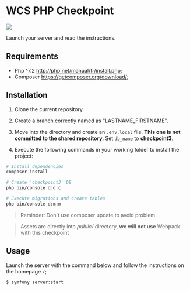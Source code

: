 # WCS PHP Checkpoint

![](https://static.tvtropes.org/pmwiki/pub/images/potc_monocle2.jpg)

Launch your server and read the instructions.

## Requirements

- Php ^7.2 http://php.net/manual/fr/install.php;
- Composer https://getcomposer.org/download/;

## Installation

1. Clone the current repository.

2. Create a branch correctly named as "LASTNAME_FIRSTNAME".

3. Move into the directory and create an `.env.local` file.
   **This one is not committed to the shared repository.**
   Set `db_name` to **checkpoint3**.

4. Execute the following commands in your working folder to install the project:

```bash
# Install dependencies
composer install

# Create 'checkpoint3' DB
php bin/console d:d:c

# Execute migrations and create tables
php bin/console d:m:m
```

> Reminder: Don't use composer update to avoid problem

> Assets are directly into _public/_ directory, **we will not use** Webpack with this checkpoint

## Usage

Launch the server with the command below and follow the instructions on the homepage `/`;

```bash
$ symfony server:start
```
